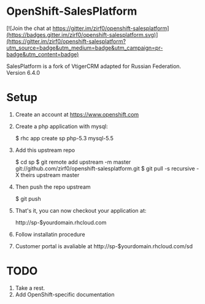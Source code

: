 # OpenShift-SalesPlatform

[![Join the chat at https://gitter.im/zirf0/openshift-salesplatform](https://badges.gitter.im/zirf0/openshift-salesplatform.svg)](https://gitter.im/zirf0/openshift-salesplatform?utm_source=badge&utm_medium=badge&utm_campaign=pr-badge&utm_content=badge)

SalesPlatform is a fork of VtigerCRM adapted for Russian Federation. Version 6.4.0
# Setup


1) Create an account at https://www.openshift.com

2) Create a php application with mysql:

    $ rhc app create sp php-5.3 mysql-5.5 

3) Add this upstream repo

    $ cd sp
    $ git remote add upstream -m master git://github.com/zirf0/openshift-salesplatform.git
    $ git pull -s recursive -X theirs upstream master

4) Then push the repo upstream

    $ git push

5) That's it, you can now checkout your application at:

    http://sp-$yourdomain.rhcloud.com

6) Follow installatin procedure

7) Customer portal is avaliable at http://sp-$yourdomain.rhcloud.com/sd

# TODO

1. Take a rest.
2. Add OpenShift-specific documentation
